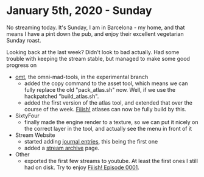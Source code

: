 ---
---

# January 5th, 2020 - Sunday

No streaming today.
It's Sunday, I am in Barcelona - my home, and that means I have a pint down the pub, and enjoy their excellent vegetarian Sunday roast.

Looking back at the last week?
Didn't look to bad actually.
Had some trouble with keeping the stream stable, but managed to make some good progress on
- [omt](https://github.com/AndreasOM/omt-experiments), the omni-mad-tools, in the experimental branch
	- added the copy command to the asset tool, which means we can fully replace the old "pack_atlas.sh" now. Well, if we use the hackpatched "build_atlas.sh".
	- added the first version of the atlas tool, and extended that over the course of the week. [Fiiish!](http://fiiish.omnimad.net/) atlases can now be fully build by this.
- SixtyFour
	- finally made the engine render to a texture, so we can put it nicely on the correct layer in the tool, and actually see the menu in front of it
- Stream Website
	- started adding [journal entries](journal.html), this being the first one
	- added a [stream archive](streams.html) page.
- Other
	- exported the first few streams to youtube. At least the first ones I still had on disk. Try to enjoy [Fiiish! Episode 0001](https://www.youtube.com/watch?v=qwzO031sQFQ).




